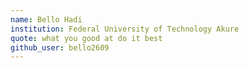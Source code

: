 ```yaml
---
name: Bello Hadi
institution: Federal University of Technology Akure
quote: what you good at do it best
github_user: bello2609
---
```

